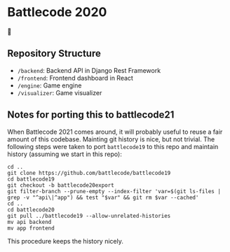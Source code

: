 # Battlecode 2020

🐢

## Repository Structure

- `/backend`: Backend API in Django Rest Framework
- `/frontend`: Frontend dashboard in React
- `/engine`: Game engine
- `/visualizer`: Game visualizer

## Notes for porting this to battlecode21

When Battlecode 2021 comes around, it will probably useful to reuse a fair amount of this codebase. Mainting git history is nice, but not trivial. The following steps were taken to port `battlecode19` to this repo and maintain history (assuming we start in this repo):

```
cd ..
git clone https://github.com/battlecode/battlecode19
cd battlecode19
git checkout -b battlecode20export
git filter-branch --prune-empty --index-filter 'var=$(git ls-files | grep -v "^api\|^app") && test "$var" && git rm $var --cached'
cd ..
cd battlecode20
git pull ../battlecode19 --allow-unrelated-histories
mv api backend
mv app frontend
```

This procedure keeps the history nicely.
